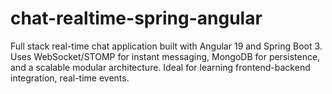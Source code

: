 # chat-realtime-spring-angular
Full stack real-time chat application built with Angular 19 and Spring Boot 3. Uses WebSocket/STOMP for instant messaging, MongoDB for persistence, and a scalable modular architecture. Ideal for learning frontend-backend integration, real-time events.
